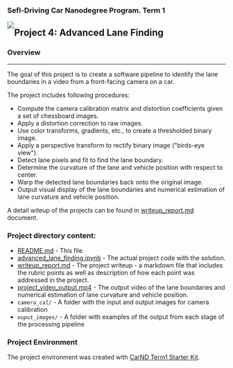 
### Sefl-Driving Car Nanodegree Program. Term 1
<img style="float: left;" src="https://s3.amazonaws.com/udacity-sdc/github/shield-carnd.svg">

## Project 4: Advanced Lane Finding

### Overview
---
The goal of this project is to create a software pipeline to identify the lane boundaries in a video from a front-facing camera on a car.

The project includes following procedures:
* Compute the camera calibration matrix and distortion coefficients given a set of chessboard images.
* Apply a distortion correction to raw images.
* Use color transforms, gradients, etc., to create a thresholded binary image.
* Apply a perspective transform to rectify binary image ("birds-eye view").
* Detect lane pixels and fit to find the lane boundary.
* Determine the curvature of the lane and vehicle position with respect to center.
* Warp the detected lane boundaries back onto the original image.
* Output visual display of the lane boundaries and numerical estimation of lane curvature and vehicle position.

A detail witeup of the projects can be found in [writeup_report.md](writeup_report.md) document.

### Project directory content:

* [README.md](README.md) - This file.
* [advanced_lane_finding.ipynb](advanced_lane_finding.ipynb) -  The actual project code with the solution.
* [writeup_report.md](writeup_report.md) - The project writeup - a markdown file that includes the rubric points as well as description of how each point was addressed in the project.
* [project_video_output.mp4](project_video_output.mp4) - The output video of the lane boundaries and numerical estimation of lane curvature and vehicle position.
* *`camera_cal/`* - A folder with the input and output images for camera calibration
* *`ouput_images/`* - A folder with examples of the output from each stage of the processing pipeline 

### Project Environment

The project environment was created with [CarND Term1 Starter Kit](https://github.com/udacity/CarND-Term1-Starter-Kit).
